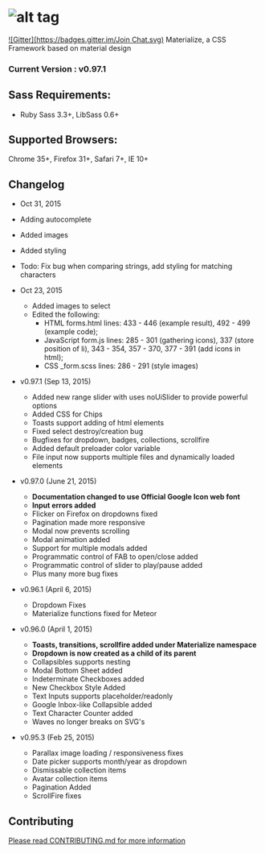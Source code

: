 ![alt tag](https://raw.github.com/dogfalo/materialize/master/images/materialize.gif)
===========

[![Gitter](https://badges.gitter.im/Join Chat.svg)](https://gitter.im/Dogfalo/materialize?utm_source=badge&utm_medium=badge&utm_campaign=pr-badge&utm_content=badge)
Materialize, a CSS Framework based on material design

### Current Version : v0.97.1

## Sass Requirements:
- Ruby Sass 3.3+, LibSass 0.6+

## Supported Browsers:
Chrome 35+, Firefox 31+, Safari 7+, IE 10+


## Changelog
- Oct 31, 2015
 - Adding autocomplete
 - Added images
 - Added styling
 - Todo: Fix bug when comparing strings, add styling for matching characters
- Oct 23, 2015
  - Added images to select
  - Edited the following:
  	- HTML forms.html lines: 433 - 446 (example result), 492 - 499 (example code);
  	- JavaScript form.js lines: 285 - 301 (gathering icons), 337 (store position of li), 343 - 354, 357 - 370, 377 - 391 (add icons in html);
  	- CSS _form.scss lines: 286 - 291 (style images)

- v0.97.1 (Sep 13, 2015)
  - Added new range slider with uses noUiSlider to provide powerful options
  - Added CSS for Chips
  - Toasts support adding of html elements
  - Fixed select destroy/creation bug
  - Bugfixes for dropdown, badges, collections, scrollfire
  - Added default preloader color variable
  - File input now supports multiple files and dynamically loaded elements
- v0.97.0 (June 21, 2015)
  - **Documentation changed to use Official Google Icon web font**
  - **Input errors added**
  - Flicker on Firefox on dropdowns fixed
  - Pagination made more responsive
  - Modal now prevents scrolling
  - Modal animation added
  - Support for multiple modals added
  - Programmatic control of FAB to open/close added
  - Programmatic control of slider to play/pause added
  - Plus many more bug fixes
- v0.96.1 (April 6, 2015)
  - Dropdown Fixes
  - Materialize functions fixed for Meteor
- v0.96.0 (April 1, 2015)
  - **Toasts, transitions, scrollfire added under Materialize namespace**
  - **Dropdown is now created as a child of its parent**
  - Collapsibles supports nesting
  - Modal Bottom Sheet added
  - Indeterminate Checkboxes added
  - New Checkbox Style Added
  - Text Inputs supports placeholder/readonly
  - Google Inbox-like Collapsible added
  - Text Character Counter added
  - Waves no longer breaks on SVG's

- v0.95.3 (Feb 25, 2015)
  - Parallax image loading / responsiveness fixes
  - Date picker supports month/year as dropdown
  - Dismissable collection items
  - Avatar collection items
  - Pagination Added
  - ScrollFire fixes


## Contributing
[Please read CONTRIBUTING.md for more information](CONTRIBUTING.md)
